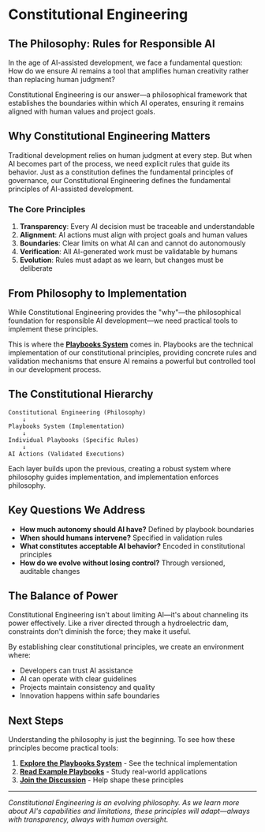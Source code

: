 # Constitutional Engineering

## The Philosophy: Rules for Responsible AI

In the age of AI-assisted development, we face a fundamental question: How do we ensure AI remains a tool that amplifies human creativity rather than replacing human judgment?

Constitutional Engineering is our answer—a philosophical framework that establishes the boundaries within which AI operates, ensuring it remains aligned with human values and project goals.

## Why Constitutional Engineering Matters

Traditional development relies on human judgment at every step. But when AI becomes part of the process, we need explicit rules that guide its behavior. Just as a constitution defines the fundamental principles of governance, our Constitutional Engineering defines the fundamental principles of AI-assisted development.

### The Core Principles

1. **Transparency**: Every AI decision must be traceable and understandable
2. **Alignment**: AI actions must align with project goals and human values
3. **Boundaries**: Clear limits on what AI can and cannot do autonomously
4. **Verification**: All AI-generated work must be validatable by humans
5. **Evolution**: Rules must adapt as we learn, but changes must be deliberate

## From Philosophy to Implementation

While Constitutional Engineering provides the "why"—the philosophical foundation for responsible AI development—we need practical tools to implement these principles.

This is where the **[Playbooks System](/playbooks-system)** comes in. Playbooks are the technical implementation of our constitutional principles, providing concrete rules and validation mechanisms that ensure AI remains a powerful but controlled tool in our development process.

<PageCTA
  title="Ready to Explore the Implementation?"
  subtitle="Learn how Playbooks turn philosophy into practical AI governance"
  buttonText="Discover the Playbooks System"
  buttonLink="/playbooks-system"
  buttonStyle="secondary"
/>

## The Constitutional Hierarchy

```
Constitutional Engineering (Philosophy)
    ↓
Playbooks System (Implementation)
    ↓
Individual Playbooks (Specific Rules)
    ↓
AI Actions (Validated Executions)
```

Each layer builds upon the previous, creating a robust system where philosophy guides implementation, and implementation enforces philosophy.

## Key Questions We Address

- **How much autonomy should AI have?** Defined by playbook boundaries
- **When should humans intervene?** Specified in validation rules
- **What constitutes acceptable AI behavior?** Encoded in constitutional principles
- **How do we evolve without losing control?** Through versioned, auditable changes

## The Balance of Power

Constitutional Engineering isn't about limiting AI—it's about channeling its power effectively. Like a river directed through a hydroelectric dam, constraints don't diminish the force; they make it useful.

By establishing clear constitutional principles, we create an environment where:
- Developers can trust AI assistance
- AI can operate with clear guidelines
- Projects maintain consistency and quality
- Innovation happens within safe boundaries

## Next Steps

Understanding the philosophy is just the beginning. To see how these principles become practical tools:

1. **[Explore the Playbooks System](/playbooks-system)** - See the technical implementation
2. **[Read Example Playbooks](/playbooks-system)** - Study real-world applications
3. **[Join the Discussion](https://discord.gg/cZ7PZvnMk4)** - Help shape these principles

---

*Constitutional Engineering is an evolving philosophy. As we learn more about AI's capabilities and limitations, these principles will adapt—always with transparency, always with human oversight.*